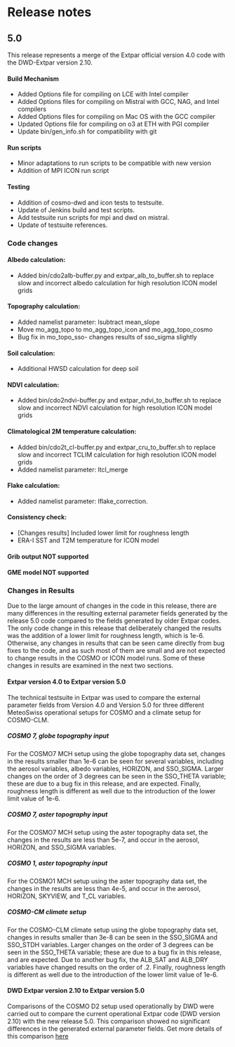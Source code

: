 # Release notes

 ## 5.0
 This release represents a merge of the Extpar official version 4.0 code with the DWD-Extpar version 2.10. 

 #### Build Mechanism

 * Added Options file for compiling on LCE with Intel compiler
 * Added Options files for compiling on Mistral with GCC, NAG, and Intel compilers
 * Added Options files for compiling on Mac OS with the GCC compiler
 * Updated Options file for compiling on o3 at ETH with PGI compiler
 * Update bin/gen_info.sh for compatibility with git

 #### Run scripts

 * Minor adaptations to run scripts to be compatible with new version
 * Addition of MPI ICON run script

 #### Testing

 * Addition of cosmo-dwd and icon tests to testsuite.
 * Update of Jenkins build and test scripts.
 * Add testsuite run scripts for mpi and dwd on mistral.
 * Update of testsuite references.

 ### Code changes

 #### Albedo calculation:
 * Added bin/cdo2alb-buffer.py and extpar_alb_to_buffer.sh to replace slow and incorrect albedo calculation for high resolution ICON model grids

 #### Topography calculation:
 * Added namelist parameter: lsubtract mean_slope
 * Move mo_agg_topo to mo_agg_topo_icon and mo_agg_topo_cosmo
 * Bug fix in mo_topo_sso- changes results of sso_sigma slightly
 
 #### Soil calculation:
 * Additional HWSD calculation for deep soil
 
 #### NDVI calculation:
 * Added bin/cdo2ndvi-buffer.py and extpar_ndvi_to_buffer.sh to replace slow and incorrect NDVI calculation for high resolution ICON model grids
 
 #### Climatological 2M temperature calculation:
 * Added bin/cdo2t_cl-buffer.py and extpar_cru_to_buffer.sh to replace slow and incorrect TCLIM calculation for high resolution ICON model grids
 * Added namelist parameter: ltcl_merge
 
 #### Flake calculation:
 * Added namelist parameter: lflake_correction.
 
 #### Consistency check:
 * [Changes results] Included lower limit for roughness length
 * ERA-I SST and T2M temperature for ICON model

 #### Grib output NOT supported

 #### GME model NOT supported

 ### Changes in Results
  Due to the large amount of changes in the code in this release, there are many differences in the resulting external parameter fields generated by the release 5.0 code compared to the fields generated by older Extpar codes.  The only code change in this release that deliberately changed the results was the addition of a lower limit for roughness length, which is 1e-6.  Otherwise, any changes in results that can be seen came directly from bug fixes to the code, and as such most of them are small and are not expected to change results in the COSMO or ICON model runs.  Some of these changes in results are examined in the next two sections.  

 #### Extpar version 4.0 to Extpar version 5.0
  The technical testsuite in Extpar was used to compare the external parameter fields from Version 4.0 and Version 5.0 for three different MeteoSwiss operational setups for COSMO and a climate setup for COSMO-CLM.  

 ##### COSMO 7, globe topography input
  For the COSMO7 MCH setup using the globe topography data set, changes in the results smaller than 1e-6 can be seen for several variables, including the aerosol variables, albedo variables, HORIZON, and SSO_SIGMA.  Larger changes on the order of 3 degrees can be seen in the SSO_THETA variable;  these are due to a bug fix in this release, and are expected.  Finally, roughness length is different as well due to the introduction of the lower limit value of 1e-6.  

 ##### COSMO 7, aster topography input
  For the COSMO7 MCH setup using  the aster topography data set, the changes in the results are less than 5e-7, and occur in the aerosol, HORIZON, and SSO_SIGMA variables.  

 ##### COSMO 1, aster topography input
  For the COSMO1 MCH setup using the aster topography data set, the changes in the results are less than 4e-5, and occur in the aerosol, HORIZON, SKYVIEW, and T_CL variables.  

 ##### COSMO-CM climate setup
  For the COSMO-CLM climate setup using the globe topography data set, changes in results smaller than 3e-8 can be seen in the SSO_SIGMA and SSO_STDH variables.  Larger changes on the order of 3 degrees can be seen in the SSO_THETA variable;  these are due to a bug fix in this release, and are expected.  Due to another bug fix, the ALB_SAT and ALB_DRY variables have changed results on the order of .2.  Finally, roughness length is different as well due to the introduction of the lower limit value of 1e-6.  

 #### DWD Extpar version 2.10 to Extpar version 5.0
  Comparisons of the COSMO D2 setup used operationally by DWD were carried out to compare the current operational Extpar code (DWD version 2.10) with the new release 5.0.  This comparison showed no significant differences in the generated external parameter fields.  Get more details of this comparison [here](doc/EXTPAR_CD2_comparison.pdf)
